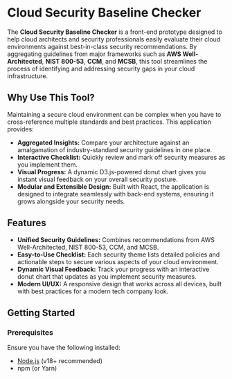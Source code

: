 # Cloud Security Baseline Checker

The **Cloud Security Baseline Checker** is a front-end prototype designed to help cloud architects and security professionals easily evaluate their cloud environments against best-in-class security recommendations. By aggregating guidelines from major frameworks such as **AWS Well-Architected**, **NIST 800-53**, **CCM**, and **MCSB**, this tool streamlines the process of identifying and addressing security gaps in your cloud infrastructure.

## Why Use This Tool?

Maintaining a secure cloud environment can be complex when you have to cross-reference multiple standards and best practices. This application provides:
- **Aggregated Insights:** Compare your architecture against an amalgamation of industry-standard security guidelines in one place.
- **Interactive Checklist:** Quickly review and mark off security measures as you implement them.
- **Visual Progress:** A dynamic D3.js-powered donut chart gives you instant visual feedback on your overall security posture.
- **Modular and Extensible Design:** Built with React, the application is designed to integrate seamlessly with back-end systems, ensuring it grows alongside your security needs.

## Features

- **Unified Security Guidelines:** Combines recommendations from AWS Well-Architected, NIST 800-53, CCM, and MCSB.
- **Easy-to-Use Checklist:** Each security theme lists detailed policies and actionable steps to secure various aspects of your cloud environment.
- **Dynamic Visual Feedback:** Track your progress with an interactive donut chart that updates as you implement security measures.
- **Modern UI/UX:** A responsive design that works across all devices, built with best practices for a modern tech company look.

## Getting Started

### Prerequisites

Ensure you have the following installed:
- [Node.js](https://nodejs.org/) (v18+ recommended)
- npm (or Yarn)

